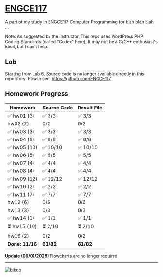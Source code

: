 # [ENGCE117](https://github.com/ENGCE117)
A part of my study in ENGCE117 Computer Programming for blah blah blah ...

Note: As suggested by the instructor, This repo uses WordPress PHP Coding Standards (called "Codex" here), It may not be a C/C++ enthusiast's ideal, but I can't help.

## Lab
Starting from Lab 6, Source code is no longer available directly in this repository. Please see: https://github.com/ENGCE117

## Homework Progress
| Homework | Source Code | Result File |
| -------- | ----------- | ----------- |
| ✅ hw01 (3) | ✅ 3/3 | ✅ 3/3 |
| hw02 (2) | 0/2 | 0/2 |
| ✅ hw03 (3) | ✅ 3/3 | ✅ 3/3 |
| ✅ hw04 (8) | ✅ 8/8 | ✅ 8/8 |
| ✅ hw05 (10) | ✅ 10/10 | ✅ 10/10 |
| ✅ hw06 (5) | ✅ 5/5 | ✅ 5/5 |
| ✅ hw07 (4) | ✅ 4/4 | ✅ 4/4 |
| ✅ hw08 (4) | ✅ 4/4 | ✅ 4/4 |
| ✅ hw09 (12) | ✅ 12/12 | ✅ 12/12 |
| ✅ hw10 (2) | ✅ 2/2 | ✅ 2/2 |
| ✅ hw11 (7) | ✅ 7/7 | ✅ 7/7 |
| hw12 (6) | 0/6 | 0/6 |
| hw13 (3) | 0/3 | 0/3 |
| ✅ hw14 (1) | ✅ 1/1 | ✅ 1/1 |
| ⏳ hw15 (10) | ⏳ 2/10 | ⏳ 2/10 |
| hw16 (2) | 0/2 | 0/2 |
| **Done: 11/16** | **61/82** | **61/82** |

**Update (09/01/2025)** Flowcharts are no longer required

---

[![biboo](https://github.com/user-attachments/assets/7eb0e6c4-8887-4caa-a7f4-44856a506c7d)](https://www.pixiv.net/en/artworks/115413628)
